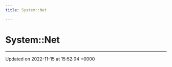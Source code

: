 ```yaml
---
title: System::Net

---
```


# System::Net








-------------------------------

Updated on 2022-11-15 at 15:52:04 +0000